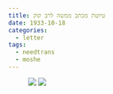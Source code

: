 ```yaml
---
title: טיוטת מכתב ממשה לרב קוק
date: 1933-10-18
categories:
  - letter
tags:
  - needtrans
  - moshe
---
```


<figure class="half">
    <a  href="/haskindocs/assets/images/1933-10-18-haraaya-kook-draft-1.jpg">
    <img src="/haskindocs/assets/images/1933-10-18-haraaya-kook-draft-1.jpg"></a>
    <a  href="/haskindocs/assets/images/1933-10-18-haraaya-kook-draft-2.jpg">
    <img src="/haskindocs/assets/images/1933-10-18-haraaya-kook-draft-2.jpg"></a>
</figure>

